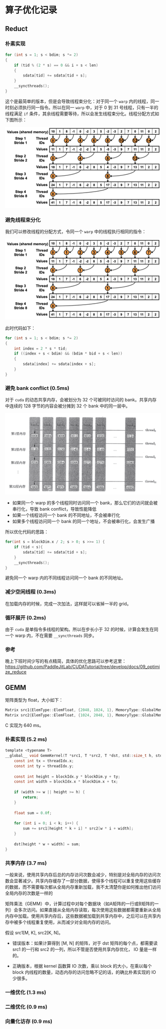 # 算子优化记录

## Reduct

### 朴素实现

```c
for (int s = 1; s < bdim; s *= 2)
{
    if (tid % (2 * s) == 0 && i + s < len)
    {
        sdata[tid] += sdata[tid + s];
    }
    __syncthreads();
}
```

这个是最简单的版本，但是会导致线程束分化：对于同一个 `warp` 内的线程，同一时刻必须执行同一指令。所以在同一 `warp` 中，对于 0 到 31 号线程，只有一半的线程满足 `if` 条件，其余线程需要等待，所以会发生线程束分化。线程分配方式如下图所示：

![](./imgs/reduce1.png)

### 避免线程束分化

我们可以修改线程的分配方式，令同一个 `warp` 中的线程执行相同的指令：

![](./imgs/reduce2.png)

此时代码如下：

```c
for (int s = 1; s < bdim; s *= 2)
{
    int index = 2 * s * tid;
    if ((index + s < bdim) && (bdim * bid + s < len))
    {
        sdata[index] += sdata[index + s];
    }
}
```

### 避免 bank conflict (0.5ms)

对于 `cuda` 的动态共享内存，会被划分为 32 个可被同时访问的 bank。共享内存中连续的 128 字节的内容会被分摊到 32 个 bank 中的同一层中。

![](./imgs/bank.png)

- 如果同一个 warp 的多个线程同时访问同一个 bank，那么它们的访问就会被串行化，导致 bank conflict，导致性能降低
- 如果一个线程访问一个 bank 的不同地址，不会被串行化
- 如果多个线程访问同一个 bank 的同一个地址，不会被串行化，会发生广播

所以优化代码的思路：

```c
for(int s = blockDim.x / 2; s > 0; s >>= 1) {
    if (tid < s){
        sdata[tid] += sdata[tid + s];
    }
    __syncthreads();
}
```

避免同一个 warp 内的不同线程访问同一个 bank 的不同地址。

### 减少空闲线程 (0.3ms)

在加载内存的时候，完成一次加法，这样就可以省掉一半的 grid。

### 循环展开 (0.2ms)

由于 `cuda` 是单指令多线程的架构。所以在步长小于 32 的时候，计算会发生在同一个 warp 内，不在需要 `__syncthreads` 同步。

### 参考

晚上下班时间少写的有点精简，具体的优化思路可以参考这里：https://github.com/PaddleJitLab/CUDATutorial/tree/develop/docs/09_optimize_reduce

## GEMM

矩阵类型为 float，大小如下：

```c
Matrix src1{ElemType::ElemFloat, {2048, 1024, 1}, MemoryType::GlobalMemory, IsAsync::IsAsyncFalse};
Matrix src2{ElemType::ElemFloat, {1024, 2048, 1}, MemoryType::GlobalMemory, IsAsync::IsAsyncFalse};
```

C 实现为 640 ms。

### 朴素实现 (5.2 ms)

```c
template <typename T>
__global__ void GemmKernel(T *src1, T *src2, T *dst, std::size_t h, std::size_t k, std::size_t w) {
    const int tx = threadIdx.x;
    const int ty = threadIdx.y;

    const int height = blockIdx.y * blockDim.y + ty;
    const int width = blockIdx.x * blockDim.x + tx;

    if (width >= w || height >= h) {
        return;
    }

    float sum = 0.0f;

    for (int i = 0; i < k; i++) {
        sum += src1[height * k + i] * src2[w * i + width];
    }

    dst[height * w + width] = sum;
}
```

### 共享内存 (3.7 ms)

一般来说，使用共享内存后总的内存访问次数会减少，特别是对全局内存的访问次数会显著减少。共享内存缓存了一部分数据，使得多个线程可以重复使用这些缓存的数据，而不需要每次都从全局内存重新加载，我不太清楚你是如何推出他们访问全局内存的次数是一样的

矩阵乘法（GEMM）中，计算过程中对每个数据块（如A矩阵的一行或B矩阵的一列）会多次访问。如果直接从全局内存读取，每次使用这些数据都需要重新从全局内存中加载。使用共享内存后，这些数据被加载到共享内存中，之后可以在共享内存中被多个线程重复使用，从而减少对全局内存的访问。

假设 src1[M, K], src2[K, N]。

- 错误版本：如果计算得到 [M, N] 的矩阵，对于 dst 矩阵的每个点，都需要读 src1 的一行和 src2 的一列，所以不管是否使用共享内存优化， IO 量是一样的。

- 正确版本，根据 kernel 函数算 IO 次数，乘以 block 的大小，在乘以每个 block 内线程的数量，动态内存的访问忽略不记的话，的确比朴素实现的 IO 少很多。

### 一维优化 (1.3 ms)

### 二维优化 (0.9 ms)

### 向量化访存 (0.9 ms)
